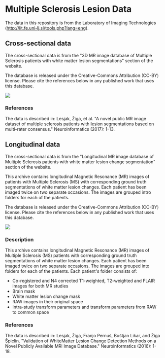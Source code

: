 # Multiple Sclerosis Lesion Data

The data in this repository is from the Laboratory of Imaging Technologies (http://lit.fe.uni-lj.si/tools.php?lang=eng).

## Cross-sectional data

The cross-sectional data is from the "3D MR image database of Multiple Sclerosis patients with white matter lesion segmentations" section of the website.  

The database is released under the Creative-Commons 
Attribution (CC-BY) license. Please cite the references 
below in any published work that uses this database.

![](https://mirrors.creativecommons.org/presskit/buttons/88x31/svg/by.svg)

### References 
The data is described in:
Lesjak, Žiga, et al. "A novel public MR image dataset of multiple sclerosis patients with lesion segmentations based on multi-rater consensus." Neuroinformatics (2017): 1-13.


## Longitudinal data

The cross-sectional data is from the "Longitudinal MR image database of Multiple Sclerosis patients with white matter lesion change segmentation" section of the website.  

This archive contains longitudinal Magnetic Resonance (MR) images of patients with Multiple Sclerosis (MS) with corresponding
ground truth segmentations of white matter lesion changes. Each patient has been imaged twice on two separate occasions. The
images are grouped intro folders for each of the patients. 

The database is released under the Creative-Commons 
Attribution (CC-BY) license. Please cite the references 
below in any published work that uses this database.

![](https://mirrors.creativecommons.org/presskit/buttons/88x31/svg/by.svg)

### Description
This archive contains longitudinal Magnetic Resonance (MR) images 
of Multiple Sclerosis (MS) patients with corresponding ground 
truth segmentations of white matter lesion changes. Each patient 
has been imaged twice on two separate occasions. The images are 
grouped into folders for each of the patients. Each patient's 
folder consists of:
- Co-registered and N4 corrected T1-weighted, T2-weighted and FLAIR images for both MR studies 
- Brain mask 
- White matter lesion change mask
- RAW images in their original space 
- Intra-study transform parameters and transform parameters from RAW to common space

### References 
The data is described in:
Lesjak, Žiga, Franjo Pernuš, Boštjan Likar, and Žiga Špiclin. "Validation of White­Matter Lesion Change Detection Methods on a Novel Publicly Available MRI Image Database." Neuroinformatics (2016): 1-18.